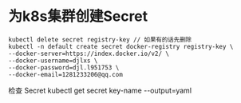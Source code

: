 # 为k8s集群创建Secret

```
kubectl delete secret registry-key // 如果有的话先删除
kubectl -n default create secret docker-registry registry-key \
--docker-server=https://index.docker.io/v2/ \
--docker-username=djlxs \
--docker-password=djl.l951753 \
--docker-email=1281233206@qq.com
```

检查 Secret
kubectl get secret key-name --output=yaml
